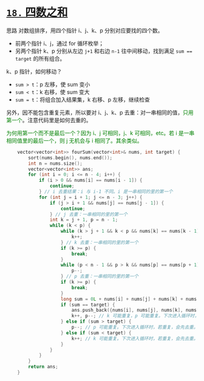 # [`18.` 四数之和](https://leetcode.cn/problems/4sum/)

思路
对数组排序，用四个指针 i、j、k、p 分别对应要找的四个数。
- 前两个指针 i、j，通过 for 循环枚举；
- 另两个指针 k、p 分别从左边 `j+1` 和右边 `n-1` 往中间移动，找到满足 `sum == target` 的所有组合。

k、p 指针，如何移动？
- `sum > t`：p 左移，使 sum 变小
- `sum < t`：k 右移，使 sum 变大
- `sum = t`：将组合加入结果集，k 右移、p 左移，继续检查

另外，因不能包含重复元素，所以要对 i、j、k、p 去重：对一串相同的值，<font color="green">只用第一个</font>。注意代码里是如何去重的。

<font color="green">为何用第一个而不是最后一个？因为 i、j 可相同，j、k 可相同，etc。若 i 是一串相同值里的最后一个，则 j 无机会与 i 相同了。其余类似。</font>

```cpp
    vector<vector<int>> fourSum(vector<int>& nums, int target) {
        sort(nums.begin(), nums.end());
        int n = nums.size();
        vector<vector<int>> ans;
        for (int i = 0; i <= n - 4; i++) {
            if (i > 0 && nums[i] == nums[i - 1]) {
                continue;
            } // i 去重结果：i 与 i-1 不同。i 是一串相同的里的第一个
            for (int j = i + 1; j <= n - 3; j++) {
                if (j > i + 1 && nums[j] == nums[j - 1]) {
                    continue;
                } // j 去重：一串相同的里的第一个
                int k = j + 1, p = n - 1;
                while (k < p) {
                    while (k > j + 1 && k < p && nums[k] == nums[k - 1]) {
                        k++;
                    } // k 去重：一串相同的里的第一个
                    if (k >= p) {
                        break;
                    }
                    while (p < n - 1 && p > k && nums[p] == nums[p + 1]) {
                        p--;
                    } // p 去重：一串相同的里的第一个
                    if (k >= p) {
                        break;
                    }
                    long sum = 0L + nums[i] + nums[j] + nums[k] + nums[p];
                    if (sum == target) {
                        ans.push_back({nums[i], nums[j], nums[k], nums[p]});
                        k++, p--; // k 可能重复，p 可能重复。下次进入循环时，若重复，会先去重。
                    } else if (sum > target) {
                        p--; // p 可能重复。下次进入循环时，若重复，会先去重。
                    } else if (sum < target) {
                        k++; // k 可能重复。下次进入循环时，若重复，会先去重。
                    }
                }
            }
        }
        return ans;
    }
```
